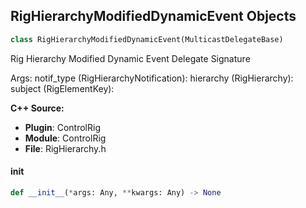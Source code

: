 ## RigHierarchyModifiedDynamicEvent Objects

```python
class RigHierarchyModifiedDynamicEvent(MulticastDelegateBase)
```

Rig Hierarchy Modified Dynamic Event  Delegate Signature

Args:
    notif_type (RigHierarchyNotification): 
    hierarchy (RigHierarchy): 
    subject (RigElementKey):

**C++ Source:**

- **Plugin**: ControlRig
- **Module**: ControlRig
- **File**: RigHierarchy.h

<a id="unreal.RigHierarchyModifiedDynamicEvent.__init__"></a>

#### __init__

```python
def __init__(*args: Any, **kwargs: Any) -> None
```

<a id="unreal.PyTestDelegate"></a>